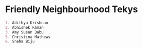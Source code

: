 
# Friendly Neighbourhood Tekys


```markdown  
1. Adithya Krishnan
2. Abhishek Raman
3. Amy Susan Babu
5. Christina Mathews
6. Sneha Biju
```
